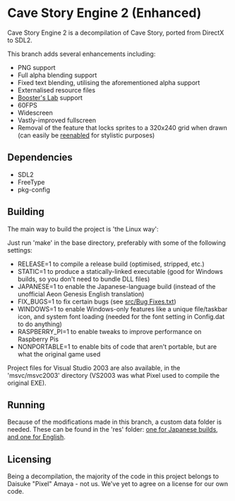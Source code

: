 # Cave Story Engine 2 (Enhanced)

Cave Story Engine 2 is a decompilation of Cave Story, ported from DirectX to SDL2.

This branch adds several enhancements including:
* PNG support
* Full alpha blending support
* Fixed text blending, utilising the aforementioned alpha support
* Externalised resource files
* [Booster's Lab](https://github.com/taedixon/boosters-lab) support
* 60FPS
* Widescreen
* Vastly-improved fullscreen
* Removal of the feature that locks sprites to a 320x240 grid when drawn (can easily be [reenabled](src/Draw.cpp#L540) for stylistic purposes)

## Dependencies

* SDL2
* FreeType
* pkg-config

## Building

The main way to build the project is 'the Linux way':

Just run 'make' in the base directory, preferably with some of the following settings:

* RELEASE=1 to compile a release build (optimised, stripped, etc.)
* STATIC=1 to produce a statically-linked executable (good for Windows builds, so you don't need to bundle DLL files)
* JAPANESE=1 to enable the Japanese-language build (instead of the unofficial Aeon Genesis English translation)
* FIX_BUGS=1 to fix certain bugs (see [src/Bug Fixes.txt](src/Bug%20Fixes.txt))
* WINDOWS=1 to enable Windows-only features like a unique file/taskbar icon, and system font loading (needed for the font setting in Config.dat to do anything)
* RASPBERRY_PI=1 to enable tweaks to improve performance on Raspberry Pis
* NONPORTABLE=1 to enable bits of code that aren't portable, but are what the original game used

Project files for Visual Studio 2003 are also available, in the 'msvc/msvc2003' directory (VS2003 was what Pixel used to compile the original EXE).

## Running

Because of the modifications made in this branch, a custom data folder is needed. These can be found in the 'res' folder: [one for Japanese builds](res/data_jp), [and one for English](res/data_en).

## Licensing

Being a decompilation, the majority of the code in this project belongs to Daisuke "Pixel" Amaya - not us. We've yet to agree on a license for our own code.
